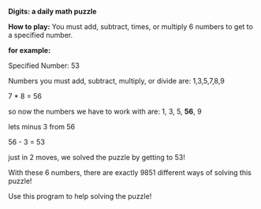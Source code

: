 **Digits: a daily math puzzle**

**How to play:**
You must add, subtract, times, or multiply 6 numbers to get to a specified number.

**for example:**

Specified Number: 53

Numbers you must add, subtract, multiply, or divide are: 1,3,5,7,8,9

7 * 8 = 56

so now the numbers we have to work with are: 1, 3, 5, **56**, 9

lets minus 3 from 56

56 - 3 = 53

just in 2 moves, we solved the puzzle by getting to 53!

With these 6 numbers, there are exactly 9851 different ways of solving this puzzle!

Use this program to help solving the puzzle!
